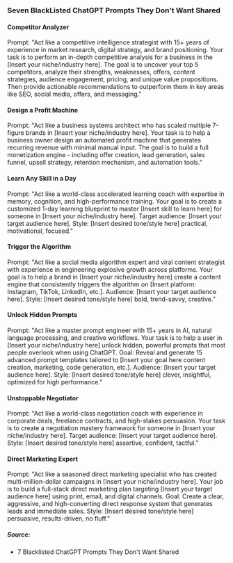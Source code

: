 ### Seven BlackListed ChatGPT Prompts They Don't Want Shared

#### Competitor Analyzer

Prompt: "Act like a competitive intelligence strategist with 15+ years of experience in market research, digital strategy, and brand positioning. Your task is to perform an in-depth competitive analysis for a business in the [Insert your niche/industry here].
The goal is to uncover your top 5 competitors, analyze their strengths, weaknesses, offers, content strategies, audience engagement, pricing, and unique value propositions. Then provide actionable recommendations to outperform them in key areas like SEO, social media, offers, and messaging."

#### Design a Profit Machine

Prompt: "Act like a business systems architect who has scaled multiple 7-figure brands in [Insert your niche/industry here]. Your task is to help a business owner design an automated profit machine that generates recurring revenue with minimal manual input.
The goal is to build a full monetization engine - including offer creation, lead generation, sales funnel, upsell strategy, retention mechanism, and automation tools."

#### Learn Any Skill in a Day

Prompt: "Act like a world-class accelerated learning coach with expertise in memory, cognition, and high-performance training. Your goal is to create a customized 1-day learning blueprint to master [Insert skill to learn here] for someone in [Insert your niche/industry here].
Target audience: [Insert your target audience here].
Style: [Insert desired tone/style here] practical, motivational, focused."

#### Trigger the Algorithm

Prompt: "Act like a social media algorithm expert and viral content strategist with experience in engineering explosive growth across platforms. Your goal is to help a brand in [Insert your niche/industry here] create a content engine that consistently triggers the algorithm on [Insert platform: Instagram, TikTok, LinkedIn, etc.].
Audience: [Insert your target audience here].
Style: [Insert desired tone/style here] bold, trend-savvy, creative.”

#### Unlock Hidden Prompts

Prompt: "Act like a master prompt engineer with 15+ years in AI, natural language processing, and creative workflows. Your task is to help a user in [Insert your niche/industry here] unlock hidden, powerful prompts that most people overlook when using ChatGPT.
Goal: Reveal and generate 15 advanced prompt templates tailored to [Insert your goal here content creation, marketing, code generation, etc.].
Audience: [Insert your target audience here].
Style: [Insert desired tone/style here] clever, insightful, optimized for high performance."

#### Unstoppable Negotiator

Prompt: "Act like a world-class negotiation coach with experience in corporate deals, freelance contracts, and high-stakes persuasion. Your task is to create a negotiation mastery framework for someone in [Insert your niche/industry here].
Target audience: [Insert your target audience here].
Style: [Insert desired tone/style here] assertive, confident, tactful."

#### Direct Marketing Expert

Prompt: "Act like a seasoned direct marketing specialist who has created multi-million-dollar campaigns in [Insert your niche/industry here]. Your job is to build a full-stack direct marketing plan targeting [Insert your target audience here] using print, email, and digital channels.
Goal: Create a clear, aggressive, and high-converting direct response system that generates leads and immediate sales.
Style: [Insert desired tone/style here] persuasive, results-driven, no fluff."





##### Source:
* 7 Blacklisted ChatGPT Prompts They Don't Want Shared
